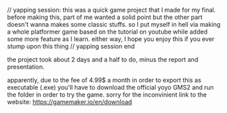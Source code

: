 // yapping session:
this was a quick game project that I made for my final. before making this, part of me wanted a solid point but the other part doesn't wanna makes some classic stuffs. 
so I put myself in hell via making a whole platformer game based on the tutorial on youtube while added some more feature as I learn. either way, I hope you enjoy this if you ever stump upon this thing
// yapping session end

the project took about 2 days and a half to do, minus the report and presentation.


apparently, due to the fee of 4.99$ a month in order to export this as executable (.exe) you'll have to download the official yoyo GMS2 and run the folder in order to try the game. sorry for the inconvinient 
link to the website: https://gamemaker.io/en/download
